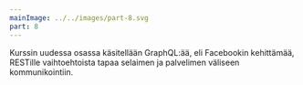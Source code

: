 ```yaml
---
mainImage: ../../images/part-8.svg
part: 8
---
```


<div class="intro">

Kurssin uudessa osassa käsitellään GraphQL:ää, eli Facebookin kehittämää, RESTille vaihtoehtoista tapaa selaimen ja palvelimen väliseen kommunikointiin.

</div>
